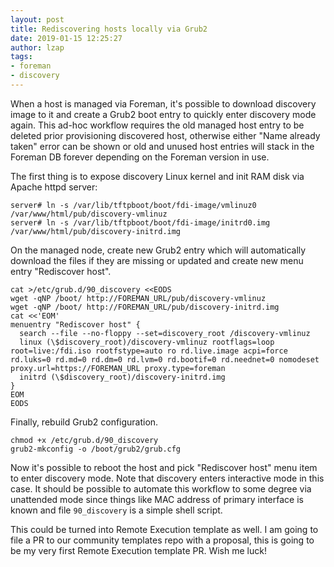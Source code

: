 ```yaml
---
layout: post
title: Rediscovering hosts locally via Grub2
date: 2019-01-15 12:25:27
author: lzap
tags:
- foreman
- discovery
---
```


When a host is managed via Foreman, it's possible to download discovery image
to it and create a Grub2 boot entry to quickly enter discovery mode again. This
ad-hoc workflow requires the old managed host entry to be deleted prior
provisioning discovered host, otherwise either "Name already taken" error can
be shown or old and unused host entries will stack in the Foreman DB forever
depending on the Foreman version in use.

<!--more-->

The first thing is to expose discovery Linux kernel and init RAM disk via
Apache httpd server:

    server# ln -s /var/lib/tftpboot/boot/fdi-image/vmlinuz0 /var/www/html/pub/discovery-vmlinuz
    server# ln -s /var/lib/tftpboot/boot/fdi-image/initrd0.img /var/www/html/pub/discovery-initrd.img

On the managed node, create new Grub2 entry which will automatically download
the files if they are missing or updated and create new menu entry "Rediscover
host".

    cat >/etc/grub.d/90_discovery <<EODS
    wget -qNP /boot/ http://FOREMAN_URL/pub/discovery-vmlinuz
    wget -qNP /boot/ http://FOREMAN_URL/pub/discovery-initrd.img
    cat <<'EOM'
    menuentry "Rediscover host" {
      search --file --no-floppy --set=discovery_root /discovery-vmlinuz
      linux (\$discovery_root)/discovery-vmlinuz rootflags=loop root=live:/fdi.iso rootfstype=auto ro rd.live.image acpi=force rd.luks=0 rd.md=0 rd.dm=0 rd.lvm=0 rd.bootif=0 rd.neednet=0 nomodeset proxy.url=https://FOREMAN_URL proxy.type=foreman
      initrd (\$discovery_root)/discovery-initrd.img
    }
    EOM
    EODS

Finally, rebuild Grub2 configuration.

    chmod +x /etc/grub.d/90_discovery
    grub2-mkconfig -o /boot/grub2/grub.cfg

Now it's possible to reboot the host and pick "Rediscover host" menu item to
enter discovery mode. Note that discovery enters interactive mode in this case.
It should be possible to automate this workflow to some degree via unattended
mode since things like MAC address of primary interface is known and file
`90_discovery` is a simple shell script.

This could be turned into Remote Execution template as well. I am going to file
a PR to our community templates repo with a proposal, this is going to be my
very first Remote Execution template PR. Wish me luck!

